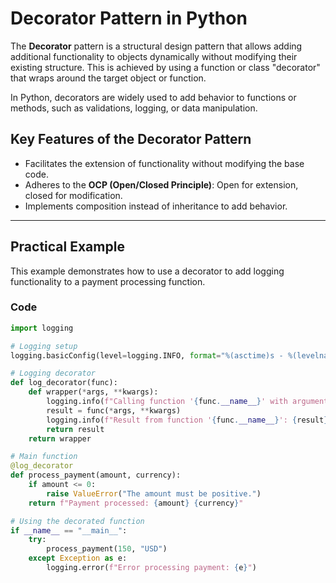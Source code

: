 # Decorator Pattern in Python

The **Decorator** pattern is a structural design pattern that allows adding additional functionality to objects dynamically without modifying their existing structure. This is achieved by using a function or class "decorator" that wraps around the target object or function.

In Python, decorators are widely used to add behavior to functions or methods, such as validations, logging, or data manipulation.

## Key Features of the Decorator Pattern
- Facilitates the extension of functionality without modifying the base code.
- Adheres to the **OCP (Open/Closed Principle)**: Open for extension, closed for modification.
- Implements composition instead of inheritance to add behavior.

---

## Practical Example

This example demonstrates how to use a decorator to add logging functionality to a payment processing function.

### Code

```python
import logging

# Logging setup
logging.basicConfig(level=logging.INFO, format="%(asctime)s - %(levelname)s - %(message)s")

# Logging decorator
def log_decorator(func):
    def wrapper(*args, **kwargs):
        logging.info(f"Calling function '{func.__name__}' with arguments: {args}, {kwargs}")
        result = func(*args, **kwargs)
        logging.info(f"Result from function '{func.__name__}': {result}")
        return result
    return wrapper

# Main function
@log_decorator
def process_payment(amount, currency):
    if amount <= 0:
        raise ValueError("The amount must be positive.")
    return f"Payment processed: {amount} {currency}"

# Using the decorated function
if __name__ == "__main__":
    try:
        process_payment(150, "USD")
    except Exception as e:
        logging.error(f"Error processing payment: {e}")
